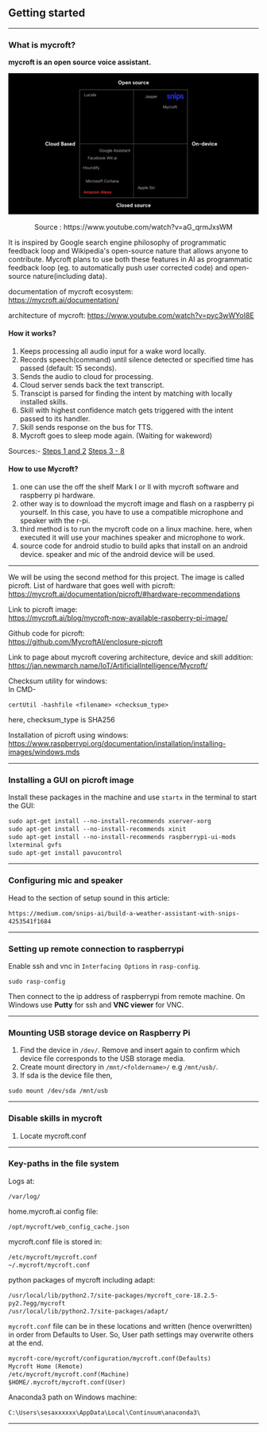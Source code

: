 ## Getting started
<!-- author: kirito_ys -->
<!-- 3:21 PM 09-May-18 -->
<!--  -->
***

### What is mycroft?

**mycroft is an open source voice assistant.**

![Grid of products](images/research1.PNG)
<center> Source : https://www.youtube.com/watch?v=aG_qrmJxsWM </center>

It is inspired by Google search engine philosophy of programmatic feedback loop and Wikipedia's open-source nature that allows anyone to contribute. Mycroft plans to use both these features in AI as programmatic feedback loop (eg. to automatically push user corrected code) and open-source nature(including data).

documentation of mycroft ecosystem:  
https://mycroft.ai/documentation/

architecture of mycroft:
https://www.youtube.com/watch?v=pyc3wWYoI8E

#### How it works?
1. Keeps processing all audio input for a wake word locally.
2. Records speech(command) until silence detected or specified time has passed (default: 15 seconds).
3. Sends the audio to cloud for processing.
4. Cloud server sends back the text transcript.
5. Transcipt is parsed for finding the intent by matching with locally installed skills.
6. Skill with highest confidence match gets triggered with the intent passed to its handler.
7. Skill sends response on the bus for TTS.
8. Mycroft goes to sleep mode again. (Waiting for wakeword)

Sources:-
[Steps 1 and 2](https://mycroft.ai/blog/what-is-artificial-intelligence-and-how-does-mycroft-fit/)
[Steps 3 - 8](https://www.youtube.com/watch?v=pyc3wWYoI8E)
#### How to use Mycroft?
1. one can use the off the shelf Mark I or II with mycroft software and raspberry pi hardware.
2. other way is to download the mycroft image and flash on a raspberry pi yourself. In this case, you have to use a compatible microphone and speaker with the r-pi.
3. third method is to run the mycroft code on a linux machine. here, when executed it will use your machines speaker and microphone to work.
4. source code for android studio to build apks that install on an android device. speaker and mic of the android device will be used.
***
We will be using the second method for this project. The image is called picroft.
List of hardware that goes well with picroft:  
https://mycroft.ai/documentation/picroft/#hardware-recommendations

Link to picroft image:  
https://mycroft.ai/blog/mycroft-now-available-raspberry-pi-image/

Github code for picroft:  
https://github.com/MycroftAI/enclosure-picroft

Link to page about mycroft covering architecture, device and skill addition:
https://jan.newmarch.name/IoT/ArtificialIntelligence/Mycroft/

Checksum utility for windows:  
In CMD-
```
certUtil -hashfile <filename> <checksum_type>
```
here, checksum_type is SHA256

Installation of picroft using windows:  
https://www.raspberrypi.org/documentation/installation/installing-images/windows.mds

***

### Installing a GUI on picroft image

Install these packages in the machine and use `startx` in the terminal to start the GUI:
```
sudo apt-get install --no-install-recommends xserver-xorg
sudo apt-get install --no-install-recommends xinit
sudo apt-get install --no-install-recommends raspberrypi-ui-mods lxterminal gvfs
sudo apt-get install pavucontrol
```

***
### Configuring mic and speaker

Head to the section of setup sound in this article:
```
https://medium.com/snips-ai/build-a-weather-assistant-with-snips-4253541f1684
```
***
### Setting up remote connection to raspberrypi

Enable ssh and vnc in `Interfacing Options` in `rasp-config`.
```
sudo rasp-config
```

Then connect to the ip address of raspberrypi from remote machine.
On Windows use **Putty** for ssh and **VNC viewer** for VNC.

***
### Mounting USB storage device on Raspberry Pi

1. Find the device in `/dev/`. Remove and insert again to confirm which device file corresponds to the USB storage media.
2. Create mount directory in `/mnt/<foldername>/` e.g `/mnt/usb/`.
3. If sda is the device file then,
```
sudo mount /dev/sda /mnt/usb
```
***
### Disable skills in mycroft

1. Locate mycroft.conf

***
### Key-paths in the file system

Logs at:
```
/var/log/
```

home.mycroft.ai config file:
```
/opt/mycroft/web_config_cache.json
```

 mycroft.conf file is stored in:
```
/etc/mycroft/mycroft.conf
~/.mycroft/mycroft.conf
```

python packages of mycroft including adapt:
```
/usr/local/lib/python2.7/site-packages/mycroft_core-18.2.5-py2.7egg/mycroft
/usr/local/lib/python2.7/site-packages/adapt/
```

`mycroft.conf` file can be in these locations and written (hence overwritten) in order from Defaults to User. So, User path settings may overwrite others at the end.
```
mycroft-core/mycroft/configuration/mycroft.conf(Defaults)
Mycroft Home (Remote)
/etc/mycroft/mycroft.conf(Machine)
$HOME/.mycroft/mycroft.conf(User)
```


Anaconda3 path on Windows machine:
```
C:\Users\sesaxxxxxx\AppData\Local\Continuum\anaconda3\
```
***
